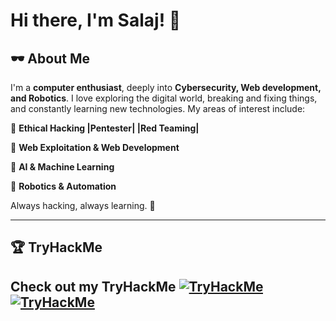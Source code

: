 # Hi there, I'm Salaj! 👋

## 🕶️ About Me
I'm a **computer enthusiast**, deeply into **Cybersecurity, Web development, and Robotics**. I love exploring the digital world, breaking and fixing things, and constantly learning new technologies. My areas of interest include:

🔹 **Ethical Hacking |Pentester| |Red Teaming|**

🔹 **Web Exploitation & Web Development**

🔹 **AI & Machine Learning**

🔹 **Robotics & Automation**

Always hacking, always learning. 🚀

---

## 🏆 TryHackMe
Check out my **TryHackMe**
[![TryHackMe](https://img.shields.io/badge/TryHackMe-Profile-green?style=flat&logo=tryhackme&logoColor=white)](https://tryhackme.com/p/SalajS)
[![TryHackMe](https://img.shields.io/badge/TryHackMe-Profile-green?style=flat&logo=tryhackme&logoColor=white)](https://tryhackme.com/p/SalajS)
---

